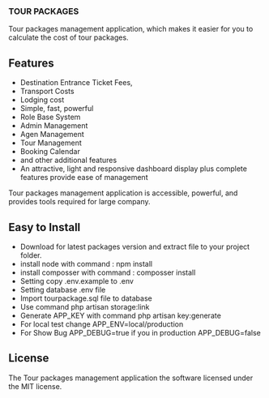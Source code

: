 ### TOUR PACKAGES
Tour packages management application, which makes it easier for you to calculate the cost of tour packages.

## Features

- Destination Entrance Ticket Fees,
- Transport Costs
- Lodging cost
- Simple, fast, powerful 
- Role Base System
- Admin Management
- Agen Management
- Tour Management
- Booking Calendar
- and other additional features
- An attractive, light and responsive dashboard display plus complete features provide ease of management

Tour packages management application is accessible, powerful, and provides tools required for large company.

## Easy to Install

- Download for latest packages version and extract file to your project folder.
- install node with command : npm install
- install composser with command : composser install
- Setting copy .env.example to .env 
- Setting database .env file
- Import tourpackage.sql file to database
- Use command php artisan storage:link
- Generate APP_KEY with command php artisan key:generate
- For local test change APP_ENV=local/production
- For Show Bug APP_DEBUG=true if you in production APP_DEBUG=false

## License
The Tour packages management application the software licensed under the MIT license.
